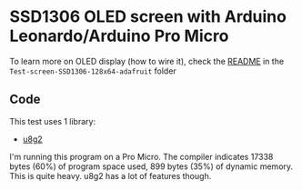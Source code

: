 # SSD1306 OLED screen with Arduino Leonardo/Arduino Pro Micro

To learn more on OLED display (how to wire it), check the [README](../Test-screen-SSD1306-128x64-adafruit/README.md) in the `Test-screen-SSD1306-128x64-adafruit` folder

## Code

This test uses 1 library:
* [u8g2](https://github.com/olikraus/u8g2)


I'm running this program on a Pro Micro. The compiler indicates 17338 bytes (60%) of program space used, 899 bytes (35%) of dynamic memory. This is quite heavy. u8g2 has a lot of features though.